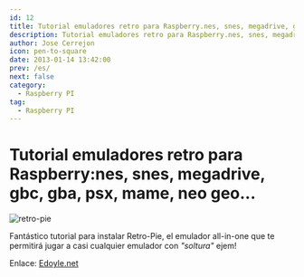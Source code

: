 ```yaml
---
id: 12
title: Tutorial emuladores retro para Raspberry.nes, snes, megadrive, gbc, gba, psx, mame, neo geo...
description: Tutorial emuladores retro para Raspberry.nes, snes, megadrive, gbc, gba, psx, mame, neo geo...
author: Jose Cerrejon
icon: pen-to-square
date: 2013-01-14 13:42:00
prev: /es/
next: false
category:
  - Raspberry PI
tag:
  - Raspberry PI
---
```


# Tutorial emuladores retro para Raspberry:nes, snes, megadrive, gbc, gba, psx, mame, neo geo...

![retro-pie](/images/retropieprojectlogofinish.jpg)

Fantástico tutorial para instalar Retro-Pie, el emulador all-in-one que te permitirá jugar a casi cualquier emulador con *"soltura"* ejem!

Enlace: [Edoyle.net](http://www.edoyle.net/emuladores-retro-para-raspberry-con-retropie-setup-nes-snes-megadrive-gbc-gba-psx-mame-neo-geo/)